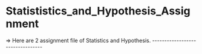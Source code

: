 # Statististics_and_Hypothesis_Assignment

=> Here are 2 assignment file of Statistics and Hypothesis.
         ---------------------------------
